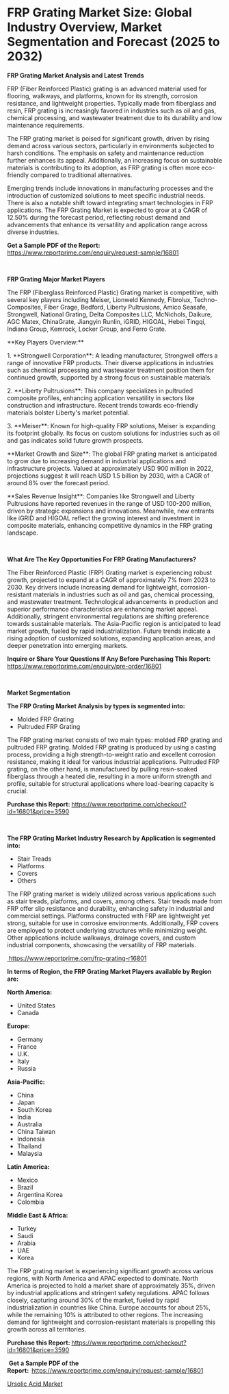 <p><h1>FRP Grating Market Size: Global Industry Overview, Market Segmentation and Forecast (2025 to 2032)</h1></p><p><strong>FRP Grating Market Analysis and Latest Trends</strong></p>
<p><p>FRP (Fiber Reinforced Plastic) grating is an advanced material used for flooring, walkways, and platforms, known for its strength, corrosion resistance, and lightweight properties. Typically made from fiberglass and resin, FRP grating is increasingly favored in industries such as oil and gas, chemical processing, and wastewater treatment due to its durability and low maintenance requirements.</p><p>The FRP grating market is poised for significant growth, driven by rising demand across various sectors, particularly in environments subjected to harsh conditions. The emphasis on safety and maintenance reduction further enhances its appeal. Additionally, an increasing focus on sustainable materials is contributing to its adoption, as FRP grating is often more eco-friendly compared to traditional alternatives.</p><p>Emerging trends include innovations in manufacturing processes and the introduction of customized solutions to meet specific industrial needs. There is also a notable shift toward integrating smart technologies in FRP applications. The FRP Grating Market is expected to grow at a CAGR of 12.50% during the forecast period, reflecting robust demand and advancements that enhance its versatility and application range across diverse industries.</p></p>
<p><strong>Get a Sample PDF of the Report:&nbsp;</strong> <a href="https://www.reportprime.com/enquiry/request-sample/16801?utm_campaign=1841&utm_medium=2&utm_source=Github&utm_content=ia&utm_term=18032025&utm_id=frp-grating">https://www.reportprime.com/enquiry/request-sample/16801</a></p>
<p>&nbsp;</p>
<p><strong>FRP Grating Major Market Players</strong></p>
<p><p>The FRP (Fiberglass Reinforced Plastic) Grating market is competitive, with several key players including Meiser, Lionweld Kennedy, Fibrolux, Techno-Composites, Fiber Grage, Bedford, Liberty Pultrusions, Amico Seasafe, Strongwell, National Grating, Delta Composites LLC, McNichols, Daikure, AGC Matex, ChinaGrate, Jiangyin Runlin, iGRID, HIGOAL, Hebei Tingqi, Indiana Group, Kemrock, Locker Group, and Ferro Grate.</p><p>**Key Players Overview:**</p><p>1. **Strongwell Corporation**: A leading manufacturer, Strongwell offers a range of innovative FRP products. Their diverse applications in industries such as chemical processing and wastewater treatment position them for continued growth, supported by a strong focus on sustainable materials.</p><p>2. **Liberty Pultrusions**: This company specializes in pultruded composite profiles, enhancing application versatility in sectors like construction and infrastructure. Recent trends towards eco-friendly materials bolster Liberty's market potential.</p><p>3. **Meiser**: Known for high-quality FRP solutions, Meiser is expanding its footprint globally. Its focus on custom solutions for industries such as oil and gas indicates solid future growth prospects.</p><p>**Market Growth and Size**: The global FRP grating market is anticipated to grow due to increasing demand in industrial applications and infrastructure projects. Valued at approximately USD 900 million in 2022, projections suggest it will reach USD 1.5 billion by 2030, with a CAGR of around 8% over the forecast period.</p><p>**Sales Revenue Insight**: Companies like Strongwell and Liberty Pultrusions have reported revenues in the range of USD 100-200 million, driven by strategic expansions and innovations. Meanwhile, new entrants like iGRID and HIGOAL reflect the growing interest and investment in composite materials, enhancing competitive dynamics in the FRP grating landscape.</p></p>
<p>&nbsp;</p>
<p><strong>What Are The Key Opportunities For FRP Grating Manufacturers?</strong></p>
<p><p>The Fiber Reinforced Plastic (FRP) Grating market is experiencing robust growth, projected to expand at a CAGR of approximately 7% from 2023 to 2030. Key drivers include increasing demand for lightweight, corrosion-resistant materials in industries such as oil and gas, chemical processing, and wastewater treatment. Technological advancements in production and superior performance characteristics are enhancing market appeal. Additionally, stringent environmental regulations are shifting preference towards sustainable materials. The Asia-Pacific region is anticipated to lead market growth, fueled by rapid industrialization. Future trends indicate a rising adoption of customized solutions, expanding application areas, and deeper penetration into emerging markets.</p></p>
<p><strong>Inquire or Share Your Questions If Any Before Purchasing This Report:</strong> <a href="https://www.reportprime.com/enquiry/pre-order/16801?utm_campaign=1841&utm_medium=2&utm_source=Github&utm_content=ia&utm_term=18032025&utm_id=frp-grating">https://www.reportprime.com/enquiry/pre-order/16801</a></p>
<p>&nbsp;</p>
<p><strong>Market Segmentation</strong></p>
<p><strong>The FRP Grating Market Analysis by types is segmented into:</strong></p>
<p><ul><li>Molded FRP Grating</li><li>Pultruded FRP Grating</li></ul></p>
<p><p>The FRP grating market consists of two main types: molded FRP grating and pultruded FRP grating. Molded FRP grating is produced by using a casting process, providing a high strength-to-weight ratio and excellent corrosion resistance, making it ideal for various industrial applications. Pultruded FRP grating, on the other hand, is manufactured by pulling resin-soaked fiberglass through a heated die, resulting in a more uniform strength and profile, suitable for structural applications where load-bearing capacity is crucial.</p></p>
<p><strong>Purchase this Report:&nbsp;</strong><a href="https://www.reportprime.com/checkout?id=16801&price=3590&utm_campaign=1841&utm_medium=2&utm_source=Github&utm_content=ia&utm_term=18032025&utm_id=frp-grating">https://www.reportprime.com/checkout?id=16801&price=3590</a></p>
<p>&nbsp;</p>
<p><strong>The FRP Grating Market Industry Research by Application is segmented into:</strong></p>
<p><ul><li>Stair Treads</li><li>Platforms</li><li>Covers</li><li>Others</li></ul></p>
<p><p>The FRP grating market is widely utilized across various applications such as stair treads, platforms, and covers, among others. Stair treads made from FRP offer slip resistance and durability, enhancing safety in industrial and commercial settings. Platforms constructed with FRP are lightweight yet strong, suitable for use in corrosive environments. Additionally, FRP covers are employed to protect underlying structures while minimizing weight. Other applications include walkways, drainage covers, and custom industrial components, showcasing the versatility of FRP materials.</p></p>
<p><a href="https://www.reportprime.com/frp-grating-r16801?utm_campaign=1841&utm_medium=2&utm_source=Github&utm_content=ia&utm_term=18032025&utm_id=frp-grating">&nbsp;https://www.reportprime.com/frp-grating-r16801</a></p>
<p><strong>In terms of Region, the FRP Grating Market Players available by Region are:</strong></p>
<p>
    <p> <strong> North America: </strong>
        <ul>
            <li>United States</li>
            <li>Canada</li>
        </ul>
        </p> 
    <p> <strong> Europe: </strong>
        <ul>
            <li>Germany</li>
            <li>France</li>
            <li>U.K.</li>
            <li>Italy</li>
            <li>Russia</li>
        </ul>
        </p> 
    <p> <strong> Asia-Pacific: </strong>
        <ul>
            <li>China</li>
            <li>Japan</li>
            <li>South Korea</li>
            <li>India</li>
            <li>Australia</li>
            <li>China Taiwan</li>
            <li>Indonesia</li>
            <li>Thailand</li>
            <li>Malaysia</li>
        </ul>
        </p> 
    <p> <strong> Latin America: </strong>
        <ul>
            <li>Mexico</li>
            <li>Brazil</li>
            <li>Argentina Korea</li>
            <li>Colombia</li>
        </ul>
        </p> 
    <p> <strong> Middle East & Africa: </strong>
        <ul>
            <li>Turkey</li>
            <li>Saudi</li>
            <li>Arabia</li>
            <li>UAE</li>
            <li>Korea</li>
        </ul>
    </p>
    </p>
<p><p>The FRP grating market is experiencing significant growth across various regions, with North America and APAC expected to dominate. North America is projected to hold a market share of approximately 35%, driven by industrial applications and stringent safety regulations. APAC follows closely, capturing around 30% of the market, fueled by rapid industrialization in countries like China. Europe accounts for about 25%, while the remaining 10% is attributed to other regions. The increasing demand for lightweight and corrosion-resistant materials is propelling this growth across all territories.</p></p>
<p><strong>Purchase this Report: </strong><a href="https://www.reportprime.com/checkout?id=16801&price=3590&utm_campaign=1841&utm_medium=2&utm_source=Github&utm_content=ia&utm_term=18032025&utm_id=frp-grating">https://www.reportprime.com/checkout?id=16801&price=3590</a></p>
<p>&nbsp;<strong>Get a Sample PDF of the Report:&nbsp;&nbsp;</strong><a href="https://www.reportprime.com/enquiry/request-sample/16801?utm_campaign=1841&utm_medium=2&utm_source=Github&utm_content=ia&utm_term=18032025&utm_id=frp-grating">https://www.reportprime.com/enquiry/request-sample/16801</a></p>
<p><strong></strong></p>
<p><p><a href="https://github.com/julyju69/Market-Research-Report-List-6/blob/main/ursolic-acid-market.md?utm_campaign=1841&utm_medium=2&utm_source=Github&utm_content=ia&utm_term=18032025&utm_id=frp-grating">Ursolic Acid Market</a></p></p>